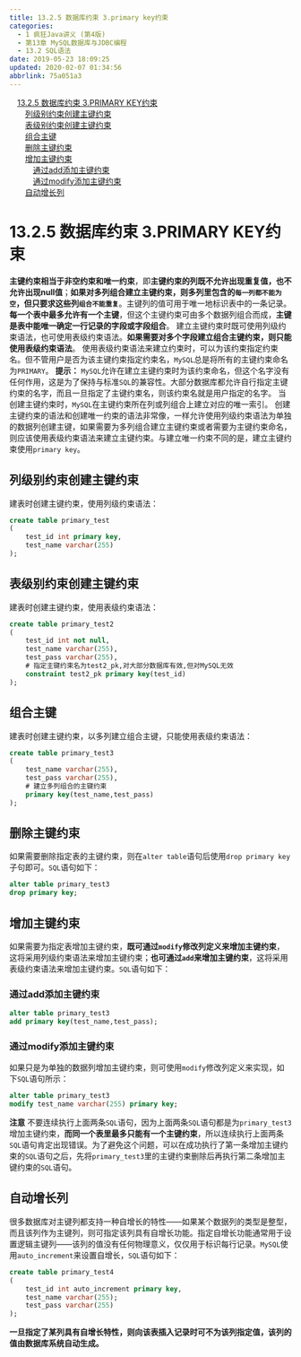 ```yaml
---
title: 13.2.5 数据库约束 3.primary key约束
categories: 
  - 1 疯狂Java讲义 (第4版)
  - 第13章 MySQL数据库与JDBC编程
  - 13.2 SQL语法
date: 2019-05-23 18:09:25
updated: 2020-02-07 01:34:56
abbrlink: 75a051a3
---
```

<div id='my_toc'><a href="/JavaReadingNotes/75a051a3/#13-2-5-数据库约束-3-PRIMARY-KEY约束" class="header_1">13.2.5 数据库约束 3.PRIMARY KEY约束</a>&nbsp;<br><a href="/JavaReadingNotes/75a051a3/#列级别约束创建主键约束" class="header_2">列级别约束创建主键约束</a>&nbsp;<br><a href="/JavaReadingNotes/75a051a3/#表级别约束创建主键约束" class="header_2">表级别约束创建主键约束</a>&nbsp;<br><a href="/JavaReadingNotes/75a051a3/#组合主键" class="header_2">组合主键</a>&nbsp;<br><a href="/JavaReadingNotes/75a051a3/#删除主键约束" class="header_2">删除主键约束</a>&nbsp;<br><a href="/JavaReadingNotes/75a051a3/#增加主键约束" class="header_2">增加主键约束</a>&nbsp;<br><a href="/JavaReadingNotes/75a051a3/#通过add添加主键约束" class="header_3">通过add添加主键约束</a>&nbsp;<br><a href="/JavaReadingNotes/75a051a3/#通过modify添加主键约束" class="header_3">通过modify添加主键约束</a>&nbsp;<br><a href="/JavaReadingNotes/75a051a3/#自动增长列" class="header_2">自动增长列</a>&nbsp;<br></div>
<style>.header_1{margin-left: 1em;}.header_2{margin-left: 2em;}.header_3{margin-left: 3em;}.header_4{margin-left: 4em;}.header_5{margin-left: 5em;}.header_6{margin-left: 6em;}</style>
<!--more-->
<script>if (navigator.platform.search('arm')==-1){document.getElementById('my_toc').style.display = 'none';}var e,p = document.getElementsByTagName('p');while (p.length>0) {e = p[0];e.parentElement.removeChild(e);}</script>

<!--end-->
# 13.2.5 数据库约束 3.PRIMARY KEY约束 #
**主键约束相当于非空约束和唯一约束**，即**主键约束的列既不允许出现重复值，也不允许出现null值**；**如果对多列组合建立主键约束，则多列里包含的`每一列都不能为空`，但只要求这些列`组合不能重复`**。主键列的值可用于唯一地标识表中的一条记录。
**每一个表中最多允许有一个主键**，但这个主键约束可由多个数据列组合而成，**主键是表中能唯一确定一行记录的字段或字段组合**。
建立主键约束时既可使用列级约束语法，也可使用表级约束语法。**如果需要对多个字段建立组合主键约束，则只能使用表级约束语法**。
使用表级约束语法来建立约束时，可以为该约束指定约束名。但不管用户是否为该主键约束指定约束名，`MySQL`总是将所有的主键约束命名为`PRIMARY`。
**提示：**
`MySQL`允许在建立主键约束时为该约束命名，但这个名字没有任何作用，这是为了保持与标准`SQL`的兼容性。大部分数据库都允许自行指定主键约束的名字，而且一旦指定了主键约束名，则该约束名就是用户指定的名字。
当创建主键约束时，`MySQL`在主键约束所在列或列组合上建立对应的唯一索引。
创建主键约束的语法和创建唯一约束的语法非常像，一样允许使用列级约束语法为单独的数据列创建主键，如果需要为多列组合建立主键约束或者需要为主键约束命名，则应该使用表级约束语法来建立主键约束。与建立唯一约束不同的是，建立主键约束使用`primary key`。
## 列级别约束创建主键约束 ##
建表时创建主键约束，使用列级约束语法：
```sql
create table primary_test
(
    test_id int primary key,
    test_name varchar(255)
);
```
## 表级别约束创建主键约束 ##
建表时创建主键约束，使用表级约束语法：
```sql
create table primary_test2
(
    test_id int not null,
    test_name varchar(255),
    test_pass varchar(255),
    # 指定主键约束名为test2_pk,对大部分数据库有效,但对MySQL无效
    constraint test2_pk primary key(test_id)
);
```
## 组合主键 ##
建表时创建主键约束，以多列建立组合主键，只能使用表级约束语法：
```sql
create table primary_test3
(
    test_name varchar(255),
    test_pass varchar(255),
    # 建立多列组合的主键约束
    primary key(test_name,test_pass)
);
```
## 删除主键约束 ##
如果需要删除指定表的主键约束，则在`alter table`语句后使用`drop primary key`子句即可。`SQL`语句如下：
```sql
alter table primary_test3
drop primary key;
```
## 增加主键约束 ##
如果需要为指定表增加主键约束，**既可通过`modify`修改列定义来增加主键约束**，这将采用列级约束语法来增加主键约束；**也可通过`add`来增加主键约束**，这将采用表级约束语法来增加主键约束。`SQL`语句如下：
### 通过add添加主键约束 ###
```sql
alter table primary_test3
add primary key(test_name,test_pass);
```
### 通过modify添加主键约束 ###
如果只是为单独的数据列增加主键约束，则可使用`modify`修改列定义来实现，如下`SQL`语句所示：
```sql
alter table primary_test3
modify test_name varchar(255) primary key;
```
**注意**
不要连续执行上面两条`SQL`语句，因为上面两条`SQL`语句都是为`primary_test3`增加主键约束，**而同一个表里最多只能有一个主键约束**，所以连续执行上面两条`SQL`语句肯定出现错误。为了避免这个问题，可以在成功执行了第一条增加主键约束的`SQL`语句之后，先将`primary_test3`里的主键约束删除后再执行第二条增加主键约束的`SQL`语句。
## 自动增长列 ##
很多数据库对主键列都支持一种自增长的特性——如果某个数据列的类型是整型，而且该列作为主键列，则可指定该列具有自增长功能。指定自增长功能通常用于设置逻辑主键列——该列的值没有任何物理意义，仅仅用于标识每行记录。`MySQL`使用`auto_increment`来设置自增长，`SQL`语句如下：
```sql
create table primary_test4
(
    test_id int auto_increment primary key,
    test_name varchar(255);
    test_pass varchar(255)
);
```
**一旦指定了某列具有自增长特性，则向该表插入记录时可不为该列指定值，该列的值由数据库系统自动生成。**

